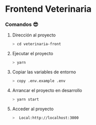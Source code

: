 # Frontend Veterinaria

### Comandos 😎

1. Dirección al proyecto
   ```bash
   > cd veterinaria-front
   ```
2. Ejecutar el proyecto
   ```bash
   > yarn
   ```
3. Copiar las variables de entorno

   ```bash
   > copy .env.example .env
   ```

4. Arrancar el proyecto en desarrollo

   ```bash
   > yarn start
   ```

5. Acceder al proyecto
   ```bash
   >  Local:http://localhost:3000
   ```
